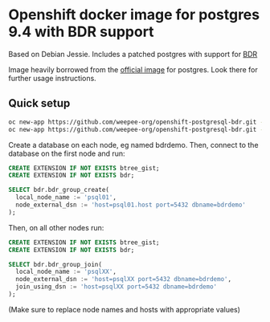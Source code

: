 # Openshift docker image for postgres 9.4 with BDR support

Based on Debian Jessie. Includes a patched postgres with support for [BDR](http://bdr-project.org/)

Image heavily borrowed from the [official image](https://github.com/docker-library/postgres) for postgres.
Look there for further usage instructions.

## Quick setup

```sh
oc new-app https://github.com/weepee-org/openshift-postgresql-bdr.git --name pgsql01
oc new-app https://github.com/weepee-org/openshift-postgresql-bdr.git --name pgsql02
```

Create a database on each node, eg named bdrdemo. Then, connect to the
database on the first node and run:

```SQL
CREATE EXTENSION IF NOT EXISTS btree_gist;
CREATE EXTENSION IF NOT EXISTS bdr;

SELECT bdr.bdr_group_create(
  local_node_name := 'psql01',
  node_external_dsn := 'host=psql01.host port=5432 dbname=bdrdemo'
);
```

Then, on all other nodes run:

```SQL
CREATE EXTENSION IF NOT EXISTS btree_gist;
CREATE EXTENSION IF NOT EXISTS bdr;

SELECT bdr.bdr_group_join(
  local_node_name := 'psqlXX',
  node_external_dsn := 'host=psqlXX port=5432 dbname=bdrdemo',
  join_using_dsn := 'host=psqlXX port=5432 dbname=bdrdemo'
);
```

(Make sure to replace node names and hosts with appropriate values)
